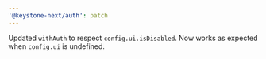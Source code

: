 ```yaml
---
'@keystone-next/auth': patch
---
```


Updated `withAuth` to respect `config.ui.isDisabled`. Now works as expected when `config.ui` is undefined.
